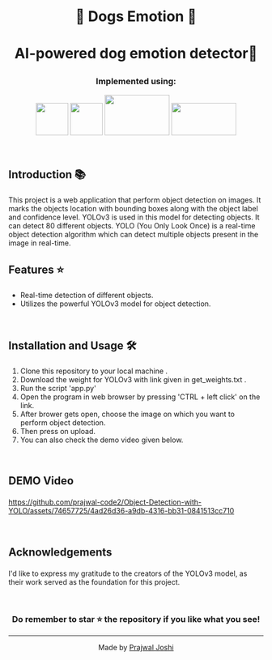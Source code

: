 #  <p align ="center" height="40px" width="40px">🐶 Dogs Emotion 🐶 </p>

#  <p align ="center" height="40px" width="40px">  AI-powered dog emotion detector🤖 </p>



### <p align ="center"> Implemented using: </p>
<p align ="center">
<a href="https://www.python.org/" target="_blank" rel="noreferrer">   <img src="https://upload.wikimedia.org/wikipedia/commons/thumb/c/c3/Python-logo-notext.svg/800px-Python-logo-notext.svg.png" width="64" height="64" /></a>
<a href="https://opencv.org/" target="_blank" rel="noreferrer">   <img src="https://opencv.org/wp-content/uploads/2022/05/logo.png" width="64" height="64" /></a> 
<a href="https://www.tensorflow.org/" target="_blank" rel="noreferrer">   <img src="https://github.com/prajwal-code2/dogs-emotion/assets/74657725/92956e76-9975-48fe-b253-66073a64aa58" width="128" height="80" /></a>
<a href="https://keras.io/" target="_blank" rel="noreferrer">   <img src="https://github.com/prajwal-code2/dogs-emotion/assets/74657725/ed5ce50e-409e-4d3a-b4fc-f0853efb1bf9" width="128" height="64" /></a>  
</p>

<br>

##     <p align = "left"> Introduction 📚 </p>

This project is a web application that perform object detection on images. It marks the objects location with bounding boxes along with the object label and confidence level. 
YOLOv3 is used in this model for detecting objects. It can detect 80 different objects. YOLO (You Only Look Once) is a real-time object detection algorithm which can detect multiple 
objects present in the image in real-time.
<br>

##     <p align = "left"> Features ⭐ </p>
 -  Real-time detection of different objects.
 -  Utilizes the powerful YOLOv3 model for object detection.

<br>

##     <p align = "left"> Installation and Usage 🛠️ </p>
1. Clone this repository to your local machine .
2. Download the weight for YOLOv3 with link given in get_weights.txt .
3. Run the script 'app.py'
4. Open the program in web browser by pressing 'CTRL + left click' on the link.
5. After brower gets open, choose the image on which you want to perform object detection.
6. Then press on upload.
7. You can also check the demo video given below.

<br>

##     <p align = "left"> DEMO Video </p>

https://github.com/prajwal-code2/Object-Detection-with-YOLO/assets/74657725/4ad26d36-a9db-4316-bb31-0841513cc710


<br>

##     <p align = "left"> Acknowledgements </p>
I'd like to express my gratitude to the creators of the YOLOv3 model, as their work served as the foundation for this project.

<br>

### <p align ="center"> Do remember to star ⭐ the repository if you like what you see!</p>

---


<div align="center">
  Made by <a href="https://github.com/prajwal-code2">Prajwal Joshi</a>
</div>
